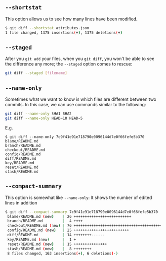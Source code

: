 ## `--shortstat`
This option allows us to see how many lines have been modified.
```bash
$ git diff --shortstat attributes.json
1 file changed, 1375 insertions(+), 1375 deletions(+)
```


## `--staged`
After you `git add` your files, when you `git diff`, you won't be able to see the difference any more;
the `--staged` option comes to rescue:
```bash
git diff --staged [filename]
```


## `--name-only`
Sometimes what we want to know is which files are different between two commits. In this case,
we can use commands similar to the following:
```bash
git diff --name-only SHA1 SHA2
git diff --name-only HEAD~10 HEAD~5
```
E.g.
```
$ git diff --name-only 7c9f41e91e718790e0096144d7e0f66fefe5b370
blame/README.md
branch/README.md
checkout/README.md
config/README.md
diff/README.md
key/README.md
reset/README.md
stash/README.md
```


## `--compact-summary`
This option is somewhat like `--name-only`: It shows the number of edited lines in addition
```bash
$ git diff --compact-summary 7c9f41e91e718790e0096144d7e0f66fefe5b370
 blame/README.md (new)    | 26 ++++++++++++++++++++++++++
 branch/README.md         |  4 ++++
 checkout/README.md (new) | 76 ++++++++++++++++++++++++++++++++++++++++++++++++++++++++++++++++++++++++++++
 config/README.md (new)   | 25 +++++++++++++++++++++++++
 diff/README.md           | 14 ++++++++------
 key/README.md (new)      |  1 +
 reset/README.md (new)    | 15 +++++++++++++++
 stash/README.md (new)    |  8 ++++++++
 8 files changed, 163 insertions(+), 6 deletions(-)
```
